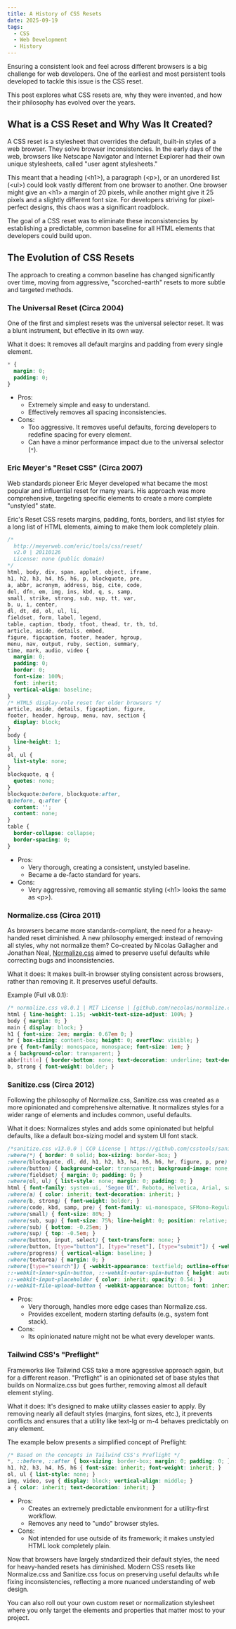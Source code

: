 ```yaml
---
title: A History of CSS Resets
date: 2025-09-19
tags:
  - CSS
  - Web Development
  - History
---
```


Ensuring a consistent look and feel across different browsers is a big challenge for web developers. One of the earliest and most persistent tools developed to tackle this issue is the CSS reset.

This post explores what CSS resets are, why they were invented, and how their philosophy has evolved over the years.

## What is a CSS Reset and Why Was It Created?

A CSS reset is a stylesheet that overrides the default, built-in styles of a web browser. They solve browser inconsistencies. In the early days of the web, browsers like Netscape Navigator and Internet Explorer had their own unique stylesheets, called "user agent stylesheets."

This meant that a heading (&lt;h1>), a paragraph (&lt;p>), or an unordered list (&lt;ul>) could look vastly different from one browser to another. One browser might give an &lt;h1> a margin of 20 pixels, while another might give it 25 pixels and a slightly different font size. For developers striving for pixel-perfect designs, this chaos was a significant roadblock.

The goal of a CSS reset was to eliminate these inconsistencies by establishing a predictable, common baseline for all HTML elements that developers could build upon.

## The Evolution of CSS Resets

The approach to creating a common baseline has changed significantly over time, moving from aggressive, "scorched-earth" resets to more subtle and targeted methods.

### The Universal Reset (Circa 2004)

One of the first and simplest resets was the universal selector reset. It was a blunt instrument, but effective in its own way.

What it does: It removes all default margins and padding from every single element.

```css
* {
  margin: 0;
  padding: 0;
}
```

* Pros:
  * Extremely simple and easy to understand.
  * Effectively removes all spacing inconsistencies.
* Cons:
  * Too aggressive. It removes useful defaults, forcing developers to redefine spacing for every element.
  * Can have a minor performance impact due to the universal selector (`*`).

### Eric Meyer's "Reset CSS" (Circa 2007)

Web standards pioneer Eric Meyer developed what became the most popular and influential reset for many years. His approach was more comprehensive, targeting specific elements to create a more complete "unstyled" state.

Eric's Reset CSS resets margins, padding, fonts, borders, and list styles for a long list of HTML elements, aiming to make them look completely plain.

```css
/*
  http://meyerweb.com/eric/tools/css/reset/
  v2.0 | 20110126
  License: none (public domain)
*/
html, body, div, span, applet, object, iframe,
h1, h2, h3, h4, h5, h6, p, blockquote, pre,
a, abbr, acronym, address, big, cite, code,
del, dfn, em, img, ins, kbd, q, s, samp,
small, strike, strong, sub, sup, tt, var,
b, u, i, center,
dl, dt, dd, ol, ul, li,
fieldset, form, label, legend,
table, caption, tbody, tfoot, thead, tr, th, td,
article, aside, details, embed,
figure, figcaption, footer, header, hgroup,
menu, nav, output, ruby, section, summary,
time, mark, audio, video {
  margin: 0;
  padding: 0;
  border: 0;
  font-size: 100%;
  font: inherit;
  vertical-align: baseline;
}
/* HTML5 display-role reset for older browsers */
article, aside, details, figcaption, figure,
footer, header, hgroup, menu, nav, section {
  display: block;
}
body {
  line-height: 1;
}
ol, ul {
  list-style: none;
}
blockquote, q {
  quotes: none;
}
blockquote:before, blockquote:after,
q:before, q:after {
  content: '';
  content: none;
}
table {
  border-collapse: collapse;
  border-spacing: 0;
}
```

* Pros:
  * Very thorough, creating a consistent, unstyled baseline.
  * Became a de-facto standard for years.
* Cons:
  * Very aggressive, removing all semantic styling (&lt;h1> looks the same as &lt;p>).

### Normalize.css (Circa 2011)

As browsers became more standards-compliant, the need for a heavy-handed reset diminished. A new philosophy emerged: instead of removing all styles, why not normalize them? Co-created by Nicolas Gallagher and Jonathan Neal, [Normalize.css](https://necolas.github.io/normalize.css/) aimed to preserve useful defaults while correcting bugs and inconsistencies.

What it does: It makes built-in browser styling consistent across browsers, rather than removing it. It preserves useful defaults.

Example (Full v8.0.1):

```css
/* normalize.css v8.0.1 | MIT License | [github.com/necolas/normalize.css](https://github.com/necolas/normalize.css) */
html { line-height: 1.15; -webkit-text-size-adjust: 100%; }
body { margin: 0; }
main { display: block; }
h1 { font-size: 2em; margin: 0.67em 0; }
hr { box-sizing: content-box; height: 0; overflow: visible; }
pre { font-family: monospace, monospace; font-size: 1em; }
a { background-color: transparent; }
abbr[title] { border-bottom: none; text-decoration: underline; text-decoration: underline dotted; }
b, strong { font-weight: bolder; }
```

### Sanitize.css (Circa 2012)

Following the philosophy of Normalize.css, Sanitize.css was created as a more opinionated and comprehensive alternative. It normalizes styles for a wider range of elements and includes common, useful defaults.

What it does: Normalizes styles and adds some opinionated but helpful defaults, like a default box-sizing model and system UI font stack.

```css
/*sanitize.css v13.0.0 | CC0 License | https://github.com/csstools/sanitize.css*/
:where(*) { border: 0 solid; box-sizing: border-box; }
:where(blockquote, dl, dd, h1, h2, h3, h4, h5, h6, hr, figure, p, pre) { margin: 0; }
:where(button) { background-color: transparent; background-image: none; }
:where(fieldset) { margin: 0; padding: 0; }
:where(ol, ul) { list-style: none; margin: 0; padding: 0; }
html { font-family: system-ui, 'Segoe UI', Roboto, Helvetica, Arial, sans-serif, 'Apple Color Emoji', 'Segoe UI Emoji'; line-height: 1.5; }
:where(a) { color: inherit; text-decoration: inherit; }
:where(b, strong) { font-weight: bolder; }
:where(code, kbd, samp, pre) { font-family: ui-monospace, SFMono-Regular, Menlo, Monaco, Consolas, 'Liberation Mono', 'Courier New', monospace; font-size: 1em; }
:where(small) { font-size: 80%; }
:where(sub, sup) { font-size: 75%; line-height: 0; position: relative; vertical-align: baseline; }
:where(sub) { bottom: -0.25em; }
:where(sup) { top: -0.5em; }
:where(button, input, select) { text-transform: none; }
:where(button, [type="button"], [type="reset"], [type="submit"]) { -webkit-appearance: button; }
:where(progress) { vertical-align: baseline; }
:where(textarea) { margin: 0; }
:where([type="search"]) { -webkit-appearance: textfield; outline-offset: -2px; }
::-webkit-inner-spin-button, ::-webkit-outer-spin-button { height: auto; }
::-webkit-input-placeholder { color: inherit; opacity: 0.54; }
::-webkit-file-upload-button { -webkit-appearance: button; font: inherit; }
```

* Pros:
  * Very thorough, handles more edge cases than Normalize.css.
  * Provides excellent, modern starting defaults (e.g., system font stack).
* Cons:
  * Its opinionated nature might not be what every developer wants.

### Tailwind CSS's "Preflight"

Frameworks like Tailwind CSS take a more aggressive approach again, but for a different reason. "Preflight" is an opinionated set of base styles that builds on Normalize.css but goes further, removing almost all default element styling.

What it does: It's designed to make utility classes easier to apply. By removing nearly all default styles (margins, font sizes, etc.), it prevents conflicts and ensures that a utility like text-lg or m-4 behaves predictably on any element.

The example below presents a simplified concept of Preflight:

```css
/* Based on the concepts in Tailwind CSS's Preflight */
*, ::before, ::after { box-sizing: border-box; margin: 0; padding: 0; }
h1, h2, h3, h4, h5, h6 { font-size: inherit; font-weight: inherit; }
ol, ul { list-style: none; }
img, video, svg { display: block; vertical-align: middle; }
a { color: inherit; text-decoration: inherit; }
```

* Pros:
  * Creates an extremely predictable environment for a utility-first workflow.
  * Removes any need to "undo" browser styles.
* Cons:
  * Not intended for use outside of its framework; it makes unstyled HTML look completely plain.

Now that browsers have largely stndardized their default styles, the need for heavy-handed resets has diminished. Modern CSS resets like Normalize.css and Sanitize.css focus on preserving useful defaults while fixing inconsistencies, reflecting a more nuanced understanding of web design.

You can also roll out your own custom reset or normalization stylesheet where you only target the elements and properties that matter most to your project.
